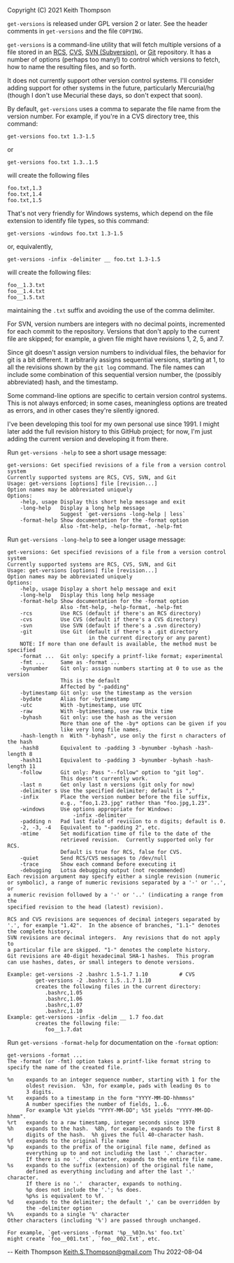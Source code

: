 Copyright (C) 2021 Keith Thompson

`get-versions` is released under GPL version 2 or later.  See the
header comments in `get-versions` and the file `COPYING`.

`get-versions` is a command-line utility that will fetch multiple
versions of a file stored in an
[RCS](http://www.gnu.org/software/rcs/),
[CVS](http://www.nongnu.org/cvs/),
[SVN (Subversion)](http://subversion.apache.org/), or
[Git](http://git-scm.com/)
repository. It has a number of options (perhaps too many!) to control
which versions to fetch, how to name the resulting files, and so forth.

It does not currently support other version control systems.
I'll consider adding support for other systems in the future,
particularly Mercurial/hg (though I don't use Mecurial these days,
so don't expect that soon).

By default, `get-versions` uses a comma to separate the file name from
the version number.  For example, if you're in a CVS directory tree,
this command:

    get-versions foo.txt 1.3-1.5

or

    get-versions foo.txt 1.3..1.5

will create the following files

    foo.txt,1.3
    foo.txt,1.4
    foo.txt,1.5

That's not very friendly for Windows systems, which depend on the
file extension to identify file types, so this command:

    get-versions -windows foo.txt 1.3-1.5

or, equivalently, 

    get-versions -infix -delimiter __ foo.txt 1.3-1.5

will create the following files:

    foo__1.3.txt
    foo__1.4.txt
    foo__1.5.txt

maintaining the `.txt` suffix and avoiding the use of the comma
delimiter.

For SVN, version numbers are integers with no decimal points,
incremented for each commit to the repository.  Versions that don't
apply to the current file are skipped; for example, a given file
might have revisions 1, 2, 5, and 7.

Since git doesn't assign version numbers to individual files,
the behavior for git is a bit different.  It arbitrarily assigns
sequential versions, starting at 1, to all the revisions shown by the
`git log` command.  The file names can include some combination of
this sequential version number, the (possibly abbreviated) hash,
and the timestamp.

Some command-line options are specific to certain version control
systems.  This is not always enforced; in some cases, meaningless
options are treated as errors, and in other cases they're silently
ignored.

I've been developing this tool for my own personal use since 1991.
I might later add the full revision history to this GitHub project; for
now, I'm just adding the current version and developing it from there.

Run `get-versions -help` to see a short usage message:
```
get-versions: Get specified revisions of a file from a version control system
Currently supported systems are RCS, CVS, SVN, and Git
Usage: get-versions [options] file [revision...]
Option names may be abbreviated uniquely
Options:
    -help, usage Display this short help message and exit
    -long-help   Display a long help message
                 Suggest `get-versions -long-help | less`
    -format-help Show documentation for the -format option
                 Also -fmt-help, -help-format, -help-fmt 
```

Run `get-versions -long-help` to see a longer usage message:
```
get-versions: Get specified revisions of a file from a version control system
Currently supported systems are RCS, CVS, SVN, and Git
Usage: get-versions [options] file [revision...]
Option names may be abbreviated uniquely
Options:
    -help, usage Display a short help message and exit
    -long-help   Display this long help message
    -format-help Show documentation for the -format option
                 Also -fmt-help, -help-format, -help-fmt 
    -rcs         Use RCS (default if there's an RCS directory)
    -cvs         Use CVS (default if there's a CVS directory)
    -svn         Use SVN (default if there's a .svn directory)
    -git         Use Git (default if there's a .git directory
                          in the current directory or any parent)
    NOTE: If more than one default is available, the method must be specified
    -format ...  Git only: specify a printf-like format; experimental
    -fmt ...     Same as -format ...
    -bynumber    Git only: assign numbers starting at 0 to use as the version
                 This is the default
                 Affected by "-padding"
    -bytimestamp Git only: use the timestamp as the version
    -bydate      Alias for -bytimestamp
    -utc         With -bytimestamp, use UTC
    -raw         With -bytimestamp, use raw Unix time
    -byhash      Git only: use the hash as the version
                 More than one of the -by* options can be given if you
                 like very long file names.
    -hash-length n  With "-byhash", use only the first n characters of the hash
    -hash8       Equivalent to -padding 3 -bynumber -byhash -hash-length 8
    -hash11      Equivalent to -padding 3 -bynumber -byhash -hash-length 11
    -follow      Git only: Pass "--follow" option to "git log".
                 This doesn't currently work.
    -last n      Get only last n versions (git only for now)
    -delimiter s Use the specified delimiter; default is ","
    -infix       Place the version number before the file suffix,
                 e.g., "foo,1.23.jpg" rather than "foo.jpg,1.23".
    -windows     Use options appropriate for Windows:
                     -infix -delimiter __ 
    -padding n   Pad last field of revision to n digits; default is 0.
    -2, -3, -4   Equivalent to "-padding 2", etc.
    -mtime       Set modification time of file to the date of the
                 retrieved revision.  Currently supported only for RCS.
                 Default is true for RCS, false for CVS.
    -quiet       Send RCS/CVS messages to /dev/null
    -trace       Show each command before executing it
    -debugging   Lotsa debugging output (not recommended)
Each revision argument may specify either a single revision (numeric
or symbolic), a range of numeric revisions separated by a '-' or '..', or
a numeric revision followed by a '-' or '..' (indicating a range from the
specified revision to the head (latest) revision).

RCS and CVS revisions are sequences of decimal integers separated by
'.', for example "1.42".  In the absence of branches, "1.1-" denotes
the complete history.
SVN revisions are decimal integers.  Any revisions that do not apply to
a particular file are skipped. "1-" denotes the complete history.
Git revisions are 40-digit hexadecimal SHA-1 hashes.  This program
can use hashes, dates, or small integers to denote versions.

Example: get-versions -2 .bashrc 1.5-1.7 1.10          # CVS
         get-versions -2 .bashrc 1.5..1.7 1.10
         creates the following files in the current directory:
            .bashrc,1.05
            .bashrc,1.06
            .bashrc,1.07
            .bashrc,1.10
Example: get-versions -infix -delim __ 1.7 foo.dat
         creates the following file:
            foo__1.7.dat
```

Run `get-versions -format-help` for documentation on the `-format` option:
```
get-versions -format ...
The -format (or -fmt) option takes a printf-like format string to
specify the name of the created file.

%n    expands to an integer sequence number, starting with 1 for the
      oldest revision.  %3n, for example, pads with leading 0s to
      3 digits.
%t    expands to a timestamp in the form "YYYY-MM-DD-hhmmss"
      A number specifies the number of fields, 1..6.
      For example %3t yields "YYYY-MM-DD"; %5t yields "YYYY-MM-DD-hhmm".
%rt   expands to a raw timestamp, integer seconds since 1970
%h    expands to the hash.  %8h, for example, expands to the first 8
      digits of the hash.  %h gives the full 40-character hash.
%f    expands to the original file name
%p    expands to the prefix of the original file name, defined as
      everything up to and not including the last '.' character.
      If there is no '.'  character, expands to the entire file name.
%s    expands to the suffix (extension) of the original file name,
      defined as everything including and after the last '.' character.
      If there is no '.'  character, expands to nothing.
      %p does not include the '.'; %s does.
      %p%s is equivalent to %f.
%d    expands to the delimiter; the default ',' can be overridden by
      the -delimiter option
%%    expands to a single '%' character
Other characters (including '%') are passed through unchanged.

For example, `get-versions -format '%p__%03n.%s' foo.txt`
might create `foo__001.txt`, `foo__002.txt`, etc.
```

-- Keith Thompson <Keith.S.Thompson@gmail.com> Thu 2022-08-04
